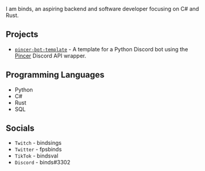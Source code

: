 I am binds, an aspiring backend and software developer focusing on C# and Rust. 

## Projects
- [```pincer-bot-template```](https://github.com/akabinds/pincer-bot-template) - A template for a Python Discord bot using the [Pincer](https://github.com/Pincer-org/Pincer) Discord API wrapper.

## Programming Languages
- Python
- C#
- Rust
- SQL

## Socials
- ```Twitch``` - bindsings
- ```Twitter``` - fpsbinds
- ```TikTok``` - bindsval
- ```Discord``` - binds#3302

